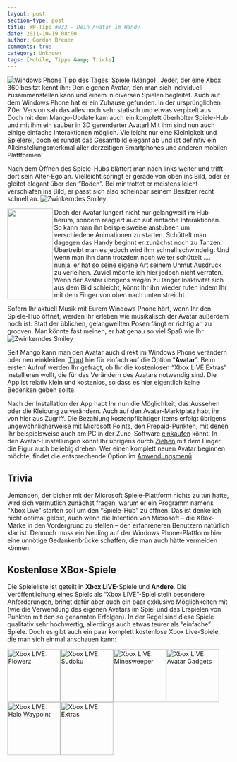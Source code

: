 ```yaml
---
layout: post
section-type: post
title: WP-Tipp #033 – Dein Avatar im Handy
date: 2011-10-19 08:00
author: Gordon Breuer
comments: true
category: Unknown
tags: [Mobile, Tipps &amp; Tricks]
---
```

<p><img style="margin: 0px 10px 0px 0px; display: inline; float: left" title="" alt="Windows Phone Tipp des Tages: Spiele (Mango)" align="left" src="http://anheledirwp.blob.core.windows.net/wordpress/2011/10/spielemg.png" /></p>  <p>Jeder, der eine Xbox 360 besitzt kennt ihn: Den eigenen Avatar, den man sich individuell zusammenstellen kann und einem in diversen Spielen begleitet. Auch auf dem Windows Phone hat er ein Zuhause gefunden. In der ursprünglichen 7.0er Version sah das alles noch sehr statisch und etwas verpixelt aus. Doch mit dem Mango-Update kam auch ein komplett überholter Spiele-Hub und mit ihm ein sauber in 3D gerenderter Avatar! Mit ihm sind nun auch einige einfache Interaktionen möglich. Vielleicht nur eine Kleinigkeit und Spielerei, doch es rundet das Gesamtbild elegant ab und ist definitiv ein Alleinstellungsmerkmal aller derzeitigen Smartphones und anderen mobilen Plattformen!</p>  <p>Nach dem Öffnen des Spiele-Hubs blättert man nach links weiter und trifft dort sein Alter-Ego an. Vielleicht springt er gerade von oben ins Bild, oder er gleitet elegant über den “Boden”. Bei mir trottet er meistens leicht verschlafen ins Bild, er passt sich also scheinbar seinem Besitzer recht schnell an. <img style="border-bottom-style: none; border-left-style: none; border-top-style: none; border-right-style: none" class="wlEmoticon wlEmoticon-winkingsmile" alt="Zwinkerndes Smiley" src="http://anheledirwp.blob.core.windows.net/wordpress/2011/10/wlEmoticon-winkingsmile.png" /></p>  <p><a href="http://live.xbox.com/de-DE/MyXbox/Profile?Gamertag=Anheledir"><img style="display: inline; float: left" align="left" src="http://anheledirwp.blob.core.windows.net/wordpress/2011/10/avatar-body.png" width="103" height="206" /></a>Doch der Avatar lungert nicht nur gelangweilt im Hub herum, sondern reagiert auch auf einfache Interaktionen. So kann man ihn beispielsweise anstubsen um verschiedene Animationen zu starten. Schüttelt man dagegen das Handy beginnt er zunächst noch zu Tanzen. Übertreibt man es jedoch wird ihm schnell schwindelig. Und wenn man ihn dann trotzdem noch weiter schüttelt …. nunja, er hat so seine eigene Art seinem Unmut Ausdruck zu verleihen. Zuviel möchte ich hier jedoch nicht verraten. Wenn der Avatar übrigens wegen zu langer Inaktivität sich aus dem Bild schleicht, könnt Ihr ihn wieder rufen indem Ihr mit dem Finger von oben nach unten streicht.</p>  <p>Sofern Ihr aktuell Musik mit Eurem Windows Phone hört, wenn Ihr den Spiele-Hub öffnet, werden Ihr erleben wie musikalisch der Avatar außerdem noch ist: Statt der üblichen, gelangweilten Posen fängt er richtig an zu grooven. Man könnte fast meinen, er hat genau so viel Spaß wie Ihr <img style="border-bottom-style: none; border-left-style: none; border-top-style: none; border-right-style: none" class="wlEmoticon wlEmoticon-winkingsmile" alt="Zwinkerndes Smiley" src="http://anheledirwp.blob.core.windows.net/wordpress/2011/10/wlEmoticon-winkingsmile.png" /></p>  <p>Seit Mango kann man den Avatar auch direkt im Windows Phone verändern oder neu einkleiden. <a href="/post/2011/09/12/WP7-Tipp-007-%E2%80%93-Standard-Gesten.aspx">Tippt</a> hierfür einfach auf die Option “<strong>Avatar</strong>”. Beim ersten Aufruf werden Ihr gefragt, ob Ihr die kostenlosen “Xbox LIVE Extras” installieren wollt, die für das Verändern des Avatars notwendig sind. Die App ist relativ klein und kostenlos, so dass es hier eigentlich keine Bedenken geben sollte.</p>  <p>Nach der Installation der App habt Ihr nun die Möglichkeit, das Aussehen oder die Kleidung zu verändern. Auch auf den Avatar-Marktplatz habt ihr von hier aus Zugriff. Die Bezahlung kostenpflichtiger Items erfolgt übrigens ungewöhnlicherweise mit Microsoft Points, den Prepaid-Punkten, mit denen Ihr beispielsweise auch am PC in der Zune-Software <a href="/post/2011/09/19/WP7-Tipp-012-%E2%80%93-Wozu-die-Zune-Software.aspx">einkaufen</a> könnt. In den Avatar-Einstellungen könnt Ihr übrigens durch <a href="/post/2011/09/12/WP7-Tipp-007-%E2%80%93-Standard-Gesten.aspx">Ziehen</a> mit dem Finger die Figur auch beliebig drehen. Wer einen komplett neuen Avatar beginnen möchte, findet die entsprechende Option im <a href="/post/2011/09/05/WP7-Tipp-002-%E2%80%93-Das-Anwendungs-und-Kontextmenu.aspx">Anwendungsmenü</a>.</p>  <h2>Trivia</h2>  <p>Jemanden, der bisher mit der Microsoft Spiele-Plattform nichts zu tun hatte, wird sich vermutlich zunächst fragen, warum er ein Programm namens “Xbox Live” starten soll um den “Spiele-Hub” zu öffnen. Das ist denke ich nicht optimal gelöst, auch wenn die Intention von Microsoft – die XBox-Marke in den Vordergrund zu stellen – den erfahreneren Benutzern natürlich klar ist. Dennoch muss ein Neuling auf der Windows Phone-Plattform hier eine unnötige Gedankenbrücke schaffen, die man auch hätte vermeiden können.</p>  <h2>Kostenlose XBox-Spiele</h2>  <p>Die Spieleliste ist geteilt in <strong>Xbox LIVE</strong>-Spiele und <strong>Andere</strong>. Die Veröffentlichung eines Spiels als “Xbox LIVE”-Spiel stellt besondere Anforderungen, bringt dafür aber auch ein paar exklusive Möglichkeiten mit (wie die Verwendung des eigenen Avatars im Spiel und das Erspielen von Punkten mit den so genannten Erfolgen). In der Regel sind diese Spiele qualitativ sehr hochwertig, allerdings auch etwas teurer als “einfache” Spiele. Doch es gibt auch ein paar komplett kostenlose Xbox Live-Spiele, die man sich einmal anschauen kann:</p>  <p><a href="http://www.windowsphone.com/de-DE/apps/981750c8-24cc-df11-9eae-00237de2db9e"><img title="" alt="Xbox LIVE: Flowerz" src="http://catalog.zune.net/v3.2/de-DE/apps/981750c8-24cc-df11-9eae-00237de2db9e/primaryImage?width=240&amp;height=240&amp;resize=true" width="120" height="120" /></a><a href="http://www.windowsphone.com/de-DE/apps/a81bbf9c-530e-47be-bd86-c74c156a1d71"><img title="" alt="Xbox LIVE: Sudoku" src="http://catalog.zune.net/v3.2/de-DE/apps/a81bbf9c-530e-47be-bd86-c74c156a1d71/primaryImage?width=240&amp;height=240&amp;resize=true" width="120" height="120" /></a><a href="http://www.windowsphone.com/de-DE/apps/0b00c4a3-eda9-e011-a53c-78e7d1fa76f8"><img title="" alt="Xbox LIVE: Minesweeper" src="http://catalog.zune.net/v3.2/de-DE/apps/0b00c4a3-eda9-e011-a53c-78e7d1fa76f8/primaryImage?width=240&amp;height=240&amp;resize=true" width="120" height="120" /></a><a href="http://www.windowsphone.com/de-DE/apps/bc9153f2-bfe8-df11-9264-00237de2db9e"><img title="" alt="Xbox LIVE: Avatar Gadgets" src="http://catalog.zune.net/v3.2/de-DE/apps/bc9153f2-bfe8-df11-9264-00237de2db9e/primaryImage?width=240&amp;height=240&amp;resize=true" width="120" height="120" /></a><a href="http://www.windowsphone.com/de-DE/apps/79c9f9c8-ace7-df11-9264-00237de2db9e"><img title="" alt="Xbox LIVE: Halo Waypoint" src="http://catalog.zune.net/v3.2/de-DE/apps/79c9f9c8-ace7-df11-9264-00237de2db9e/primaryImage?width=240&amp;height=240&amp;resize=true" width="120" height="120" /></a><a href="http://www.windowsphone.com/de-DE/apps/31e9b772-1d92-e011-986b-78e7d1fa76f8"><img title="" alt="Xbox LIVE: Extras" src="http://catalog.zune.net/v3.2/de-DE/apps/31e9b772-1d92-e011-986b-78e7d1fa76f8/primaryImage?width=240&amp;height=240&amp;resize=true" width="120" height="120" /></a></p>
